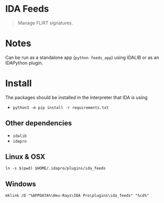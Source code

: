 # IDA Feeds 

> Manage FLIRT signatures.

# Notes

Can be run as a standalone app (`python feeds_app`) using IDALIB or as an IDAPython plugin.

# Install

The packages should be installed in the interpreter that IDA is using

- `python3 -m pip install -r requirements.txt`

## Other dependencies

- `idalib`
- `idapro`

## Linux & OSX

`ln -s $(pwd) $HOME/.idapro/plugins/ida_feeds`

## Windows

`mklink /D "%APPDATA%\Hex-Rays\IDA Pro\plugins\ida_feeds" "%cd%"`
